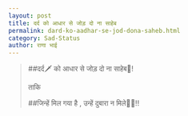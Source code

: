 ```yaml
---
layout: post
title: दर्द को आधार से जोड़ दो ना साहेब
permalink: dard-ko-aadhar-se-jod-dona-saheb.html
category: Sad-Status
author: राणा भाई
---
```

> ##दर्द🗡 को आधार से जोड़ दो ना साहेब🙏! 
>
> ताकि 
> 
> ##जिन्हें मिल गया है , उन्हें दुबारा न मिले🙏🙏!!
